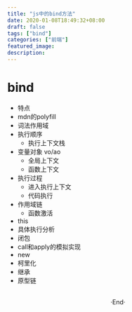 ```yaml
---
title: "js中的bind方法"
date: 2020-01-08T18:49:32+08:00
draft: false
tags: ["bind"]
categories: ["前端"]
featured_image: 
description: 
---
```


# bind

- 特点
- mdn的polyfill
- 词法作用域
- 执行顺序
  - 执行上下文栈
- 变量对象 vo/ao
  - 全局上下文
  - 函数上下文
- 执行过程
  - 进入执行上下文
  - 代码执行
- 作用域链
  - 函数激活
- this
- 具体执行分析
- 闭包
- call和apply的模拟实现
- new
- 柯里化
- 继承
- 原型链

<br>

<center>  ·End·  </center>